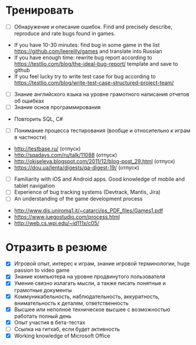 # Тренировать
- [ ] Обнаружение и описание ошибок. Find and precisely describe, reproduce and rate bugs found in games.
* If you have 10-30 minutes: find bug in some game in the list https://github.com/leereilly/games and translate into Russian
* If you have enough time: rewrite bug report according to https://testlio.com/blog/the-ideal-bug-report/ template and save to github
* If you feel lucky try to write test case for bug according to https://testlio.com/blog/write-test-case-structured-project-team/
- [ ] Знание английского языка на уровне грамотного написания отчетов об ошибках
- [ ] Знание основ программирования 
* Повторить SQL, C#
- [ ] Понимание процесса тестирования (вообще и относительно к играм в частности)
* http://testbase.ru/ (отпуск)
* http://sqadays.com/ru/talk/11088 (отпуск)
* http://okiseleva.blogspot.com/2011/12/blog-post_29.html (отпуск)
* https://dou.ua/lenta/digests/qa-digest-19/ (отпуск)
- [ ] Familiarity with iOS and Android apps. Good knowledge of mobile and tablet navigation
- [ ] Experience of bug tracking systems (Devtrack, Mantis, Jira)
- [ ] An understanding of the game development process
* http://www.dis.uniroma1.it/~catarci/ps_PDF_files/Games1.pdf
* https://www.juegostudio.com/process.html
* http://web.cs.wpi.edu/~id111x/c05/



# Отразить в резюме
- [x] Игровой опыт, интерес к играм, знание игровой терминологии, huge passion to video game
- [x] Знание компьютера на уровне продвинутого пользователя
- [x] Умение связно излагать мысли, а также писать понятные и грамотные документы
- [x] Коммуникабельность, наблюдательность, аккуратность, внимательность к деталям, ответственность
- [x] Высшее или неполное техническое высшее с возможностью работать полный день
- [x] Опыт участия в бета-тестах
- [ ] Ссылка на гитхаб, если будет активность
- [x] Working knowledge of Microsoft Office
